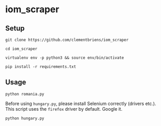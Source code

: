# iom_scraper

## Setup
`git clone https://github.com/clementbriens/iom_scraper`

`cd iom_scraper`

`virtualenv env -p python3 && source env/bin/activate`

`pip install -r requirements.txt`

## Usage

`python romania.py`

Before using `hungary.py`, please install Selenium correctly (drivers etc.). This script uses the `firefox` driver by default. Google it.

`python hungary.py`
